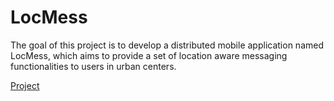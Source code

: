 # LocMess
The goal of this project is to develop a distributed mobile application named LocMess, which aims to provide a set of location aware messaging functionalities to users in urban centers.

[Project](https://fenix.tecnico.ulisboa.pt/downloadFile/563568428752595/cmu2017-project.pdf)

